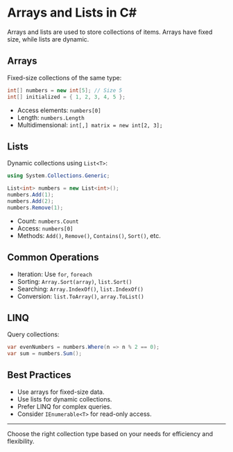 # Arrays and Lists in C#

Arrays and lists are used to store collections of items. Arrays have fixed size, while lists are dynamic.

## Arrays

Fixed-size collections of the same type:
```csharp
int[] numbers = new int[5]; // Size 5
int[] initialized = { 1, 2, 3, 4, 5 };
```

- Access elements: `numbers[0]`
- Length: `numbers.Length`
- Multidimensional: `int[,] matrix = new int[2, 3];`

## Lists

Dynamic collections using `List<T>`:
```csharp
using System.Collections.Generic;

List<int> numbers = new List<int>();
numbers.Add(1);
numbers.Add(2);
numbers.Remove(1);
```

- Count: `numbers.Count`
- Access: `numbers[0]`
- Methods: `Add()`, `Remove()`, `Contains()`, `Sort()`, etc.

## Common Operations

- Iteration: Use `for`, `foreach`
- Sorting: `Array.Sort(array)`, `list.Sort()`
- Searching: `Array.IndexOf()`, `list.IndexOf()`
- Conversion: `list.ToArray()`, `array.ToList()`

## LINQ

Query collections:
```csharp
var evenNumbers = numbers.Where(n => n % 2 == 0);
var sum = numbers.Sum();
```

## Best Practices

- Use arrays for fixed-size data.
- Use lists for dynamic collections.
- Prefer LINQ for complex queries.
- Consider `IEnumerable<T>` for read-only access.

---

Choose the right collection type based on your needs for efficiency and flexibility.
